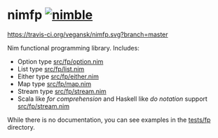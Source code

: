 # nimfp [![nimble](https://raw.githubusercontent.com/yglukhov/nimble-tag/master/nimble.png)](https://github.com/yglukhov/nimble-tag)

https://travis-ci.org/vegansk/nimfp.svg?branch=master

Nim functional programming library. Includes:

* Option type [src/fp/option.nim]()
* List type [src/fp/list.nim]()
* Either type [src/fp/either.nim]()
* Map type [src/fp/map.nim]()
* Stream type [src/fp/stream.nim]()
* Scala like _for comprehension_ and Haskell like _do notation_ support [src/fp/stream.nim]()

While there is no documentation, you can see examples in the [tests/fp]() directory.
